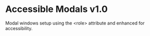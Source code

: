 # Accessible Modals v1.0
Modal windows setup using the &lt;role> attribute and enhanced for accessibility.
